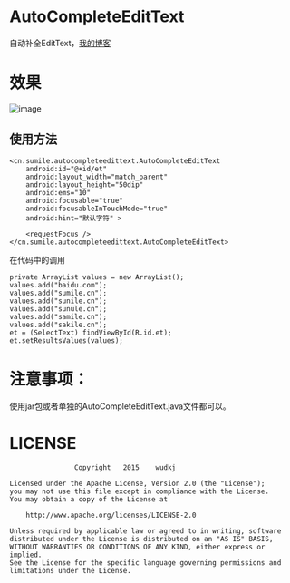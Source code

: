 # AutoCompleteEditText
自动补全EditText，[我的博客](http://sumile.cn/archives/797 "我的博客")
# 效果 #
![image](https://github.com/wudkj/AutoCompleteEditText/raw/master/screen/autocomplete.gif)
## 使用方法   
    <cn.sumile.autocompleteedittext.AutoCompleteEditText
        android:id="@+id/et"
        android:layout_width="match_parent"
        android:layout_height="50dip"
        android:ems="10"
        android:focusable="true"
        android:focusableInTouchMode="true"
        android:hint="默认字符" >

        <requestFocus />
    </cn.sumile.autocompleteedittext.AutoCompleteEditText>

在代码中的调用

    private ArrayList values = new ArrayList();
    values.add("baidu.com");
    values.add("sumile.cn");
    values.add("sunile.cn");
    values.add("sunule.cn");
    values.add("samile.cn");
    values.add("sakile.cn");
    et = (SelectText) findViewById(R.id.et);
    et.setResultsValues(values);

# 注意事项： #
使用jar包或者单独的AutoCompleteEditText.java文件都可以。

# LICENSE #
					Copyright   2015    wudkj

	Licensed under the Apache License, Version 2.0 (the "License");
	you may not use this file except in compliance with the License.
	You may obtain a copy of the License at
	
		http://www.apache.org/licenses/LICENSE-2.0
	
	Unless required by applicable law or agreed to in writing, software
	distributed under the License is distributed on an "AS IS" BASIS,
	WITHOUT WARRANTIES OR CONDITIONS OF ANY KIND, either express or implied.
	See the License for the specific language governing permissions and
	limitations under the License.